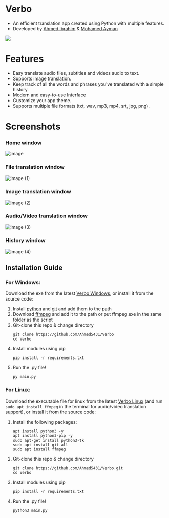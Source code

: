 # Verbo
- An efficient translation app created using Python with multiple features.     
- Developed by [Ahmed Ibrahim](https://github.com/Ahmed5431) & [Mohamed Ayman](https://github.com/Shinobi7k)
<img src="https://img.icons8.com/color/240/null/translate-text.png"/>

# Features
- Easy translate audio files, subtitles and videos audio to text.
- Supports image translation.
- Keep track of all the words and phrases you've translated with a simple history.
- Modern and easy-to-use Interface
- Customize your app theme.
- Supports multiple file formats (txt, wav, mp3, mp4, srt, jpg, png).

# Screenshots
### Home window
![image](https://github.com/Ahmed5431/Translator/assets/125130894/61aa5320-7471-49e1-a82e-8938eaee5961)
### File translation window
![image (1)](https://github.com/Ahmed5431/Translator/assets/125130894/c661afca-2d0b-4af6-b59e-10752115e1e9)
### Image translation window
![image (2)](https://github.com/Ahmed5431/Translator/assets/125130894/af9c9aeb-b078-41b7-8256-936d470f9ffe)
### Audio/Video translation window
![image (3)](https://github.com/Ahmed5431/Translator/assets/125130894/840e9ae7-8f85-44ef-a75b-ee35310b8c59)
### History window
![image (4)](https://github.com/Ahmed5431/Translator/assets/125130894/204390df-e198-4985-a5af-f340ca37920a)

## Installation Guide
### **For Windows:**
Download the exe from the latest <a href = "https://github.com/Ahmed5431/Verbo/releases">Verbo Windows</a>, or install it from the source code:

<ol>
<li>Install <a href = "https://www.python.org/downloads/">python</a> and <a href = "https://git-scm.com/downloads">git</a> and add them to the path</li>

<li>Download <a href = "https://ffmpeg.org/download.html">ffmpeg</a> and add it to the path or put ffmpeg.exe in the same folder as the script</li>

<li>Git-clone this repo & change directory</li>

```
git clone https://github.com/Ahmed5431/Verbo
cd Verbo
```
<li>Install modules using pip</li>

```
pip install -r requirements.txt
```
<li>Run the .py file!</li>

```
py main.py
```
</ol>

### **For Linux:**
Download the executable file for linux from the latest <a href = "https://github.com/Ahmed5431/Verbo/releases">Verbo Linux</a> (and run `sudo apt install ffmpeg` in the terminal for audio/video translation support), or install it from the source code:
<ol>
<li>Install the following packages:

```
apt install python3 -y
apt install python3-pip -y
sudo apt-get install python3-tk
sudo apt install git-all
sudo apt install ffmpeg
```
</li>
<li>Git-clone this repo & change directory

```
git clone https://github.com/Ahmed5431/Verbo.git
cd Verbo
```
</li>
<li>
Install modules using pip

```
pip install -r requirements.txt
```
</li>
<li>
Run the .py file!

```
python3 main.py
```
</li>
</ol>

